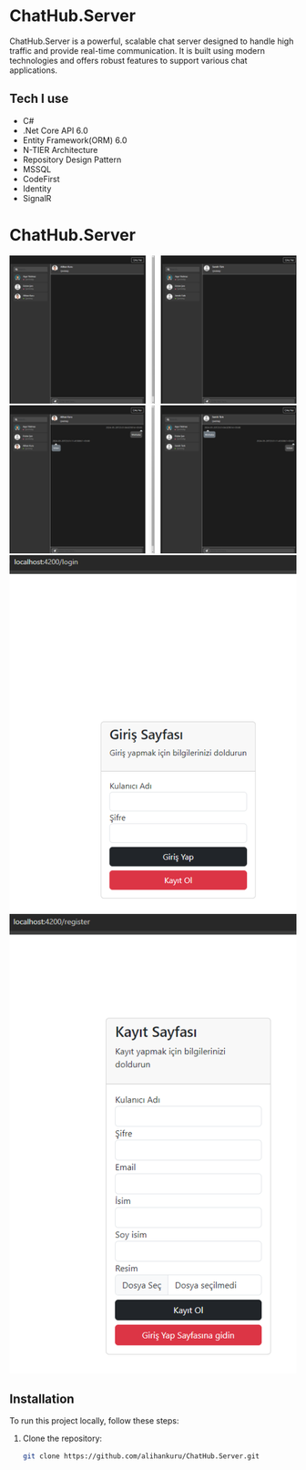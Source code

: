 # ChatHub.Server

ChatHub.Server is a powerful, scalable chat server designed to handle high traffic and provide real-time communication. It is built using modern technologies and offers robust features to support various chat applications.

## Tech I use
- C#
- .Net Core API 6.0
- Entity Framework(ORM) 6.0
- N-TIER Architecture
- Repository Design Pattern
- MSSQL
- CodeFirst
- Identity
- SignalR


# ChatHub.Server
![ChatHub.Server](https://github.com/alihankuru/ChatHub.Server/blob/master/wwwroot/Images/1.png)
![ChatHub.Server](https://github.com/alihankuru/ChatHub.Server/blob/master/wwwroot/Images/2.png)
![ChatHub.Server](https://github.com/alihankuru/ChatHub.Server/blob/master/wwwroot/Images/3.png)
![ChatHub.Server](https://github.com/alihankuru/ChatHub.Server/blob/master/wwwroot/Images/4.png)

## Installation

To run this project locally, follow these steps:

1. Clone the repository:
   ```bash
   git clone https://github.com/alihankuru/ChatHub.Server.git
